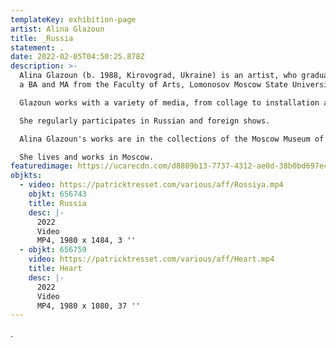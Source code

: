 ```yaml
---
templateKey: exhibition-page
artist: Alina Glazoun
title: _Russia
statement: .
date: 2022-02-05T04:50:25.878Z
description: >-
  Alina Glazoun (b. 1988, Kirovograd, Ukraine) is an artist, who graduated with
  a BA and MA from the Faculty of Arts, Lomonosov Moscow State University.

  Glazoun works with a variety of media, from collage to installation and public art. She is known for her meme objects made of board game chips and materials found at flea markets.

  She regularly participates in Russian and foreign shows. 

  Alina Glazoun's works are in the collections of the Moscow Museum of Modern Art, the Foundation of Vladimir Smirnov and Konstantine Sorokin, the Aksenov Family Foundation, the Arina Kowner Foundation, and in private Russian and European collections.

  She lives and works in Moscow.
featuredimage: https://ucarecdn.com/d8809b13-7737-4312-ae0d-38b0bd697e45/
objkts:
  - video: https://patricktresset.com/various/aff/Rossiya.mp4
    objkt: 656743
    title: Russia
    desc: |-
      2022
      Video
      MP4, 1980 x 1484, 3 ''
  - objkt: 656759
    video: https://patricktresset.com/various/aff/Heart.mp4
    title: Heart
    desc: |-
      2022
      Video
      MP4, 1980 x 1080, 37 ''
---
```

.